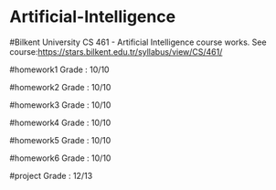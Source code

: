 # Artificial-Intelligence
#Bilkent University CS 461 - Artificial Intelligence course works. See course:https://stars.bilkent.edu.tr/syllabus/view/CS/461/

#homework1 Grade : 10/10

#homework2 Grade : 10/10

#homework3 Grade : 10/10

#homework4 Grade : 10/10

#homework5 Grade : 10/10

#homework6 Grade : 10/10

#project Grade : 12/13
